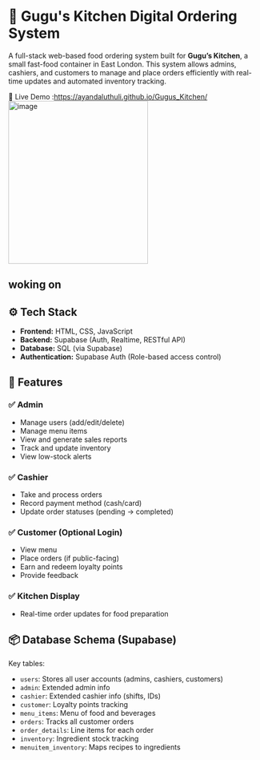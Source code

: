 # 🍔 Gugu's Kitchen Digital Ordering System

A full-stack web-based food ordering system built for **Gugu’s Kitchen**, a small fast-food container in East London. This system allows admins, cashiers, and customers to manage and place orders efficiently with real-time updates and automated inventory tracking.

🚀 Live Demo :https://ayandaluthuli.github.io/Gugus_Kitchen/
<img width="279" height="325" alt="image" src="https://github.com/user-attachments/assets/d1be4446-a017-49a8-9206-80efd93fe71e" />



## woking on 

## ⚙️ Tech Stack
- **Frontend:** HTML, CSS, JavaScript
- **Backend:** Supabase (Auth, Realtime, RESTful API)
- **Database:** SQL (via Supabase)
- **Authentication:** Supabase Auth (Role-based access control)


## 🧩 Features

### ✅ Admin
- Manage users (add/edit/delete)
- Manage menu items
- View and generate sales reports
- Track and update inventory
- View low-stock alerts

### ✅ Cashier
- Take and process orders
- Record payment method (cash/card)
- Update order statuses (pending → completed)

### ✅ Customer (Optional Login)
- View menu
- Place orders (if public-facing)
- Earn and redeem loyalty points
- Provide feedback

### ✅ Kitchen Display
- Real-time order updates for food preparation


## 📦 Database Schema (Supabase)

Key tables:

- `users`: Stores all user accounts (admins, cashiers, customers)
- `admin`: Extended admin info
- `cashier`: Extended cashier info (shifts, IDs)
- `customer`: Loyalty points tracking
- `menu_items`: Menu of food and beverages
- `orders`: Tracks all customer orders
- `order_details`: Line items for each order
- `inventory`: Ingredient stock tracking
- `menuitem_inventory`: Maps recipes to ingredients
